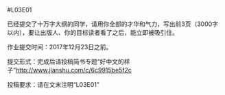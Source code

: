 #L03E01

已经提交了十万字大纲的同学，请用你全部的才华和气力，写出前3页（3000字以内），要让出版人、你的目标读者看了之后，能立即被吸引住。

作业提交时间：2017年12月23日之前。 

提交形式：完成后请投稿简书专题“好中文的样子”http://www.jianshu.com/c/6c9915be5f2c

投稿要求：请在文末注明“L03E01”
